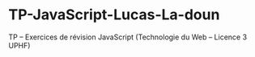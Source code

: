 # TP-JavaScript-Lucas-La-doun
TP – Exercices de révision JavaScript (Technologie du Web – Licence 3 UPHF)

